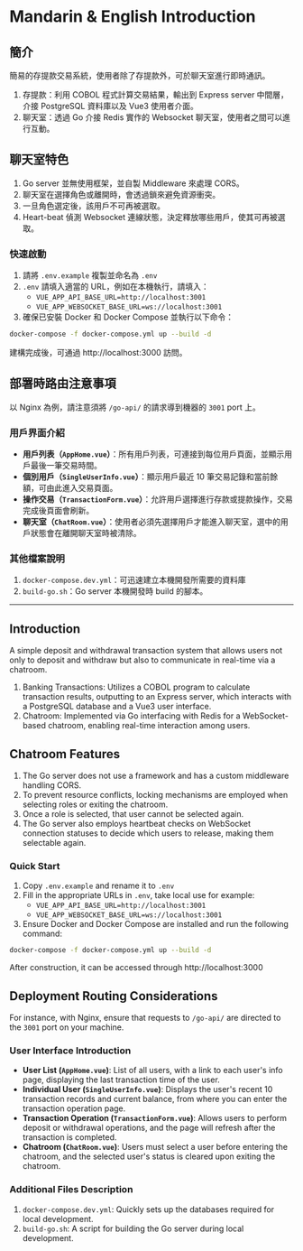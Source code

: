 # Mandarin & English Introduction

## 簡介

簡易的存提款交易系統，使用者除了存提款外，可於聊天室進行即時通訊。

1. 存提款：利用 COBOL 程式計算交易結果，輸出到 Express server 中間層，介接 PostgreSQL 資料庫以及 Vue3 使用者介面。
2. 聊天室：透過 Go 介接 Redis 實作的 Websocket 聊天室，使用者之間可以進行互動。

## 聊天室特色
1. Go server 並無使用框架，並自製 Middleware 來處理 CORS。
2. 聊天室在選擇角色或離開時，會透過鎖來避免資源衝突。
3. 一旦角色選定後，該用戶不可再被選取。
4. Heart-beat 偵測 Websocket 連線狀態，決定釋放哪些用戶，使其可再被選取。


### 快速啟動
1. 請將 `.env.example` 複製並命名為 `.env` 
2. `.env` 請填入適當的 URL，例如在本機執行，請填入：
   - `VUE_APP_API_BASE_URL=http://localhost:3001`
   - `VUE_APP_WEBSOCKET_BASE_URL=ws://localhost:3001`
3. 確保已安裝 Docker 和 Docker Compose 並執行以下命令：

```bash
docker-compose -f docker-compose.yml up --build -d
```

建構完成後，可通過 http://localhost:3000 訪問。

## 部署時路由注意事項
以 Nginx 為例，請注意須將 `/go-api/` 的請求導到機器的 `3001` port 上。


### 用戶界面介紹

- **用戶列表（`AppHome.vue`）**：所有用戶列表，可連接到每位用戶頁面，並顯示用戶最後一筆交易時間。
- **個別用戶（`SingleUserInfo.vue`）**：顯示用戶最近 10 筆交易記錄和當前餘額，可由此進入交易頁面。
- **操作交易（`TransactionForm.vue`）**：允許用戶選擇進行存款或提款操作，交易完成後頁面會刷新。
- **聊天室（`ChatRoom.vue`）**：使用者必須先選擇用戶才能進入聊天室，選中的用戶狀態會在離開聊天室時被清除。


### 其他檔案說明
1. `docker-compose.dev.yml`：可迅速建立本機開發所需要的資料庫
2. `build-go.sh`：Go server 本機開發時 build 的腳本。

***

## Introduction

A simple deposit and withdrawal transaction system that allows users not only to deposit and withdraw but also to communicate in real-time via a chatroom.

1. Banking Transactions: Utilizes a COBOL program to calculate transaction results, outputting to an Express server, which interacts with a PostgreSQL database and a Vue3 user interface.
2. Chatroom: Implemented via Go interfacing with Redis for a WebSocket-based chatroom, enabling real-time interaction among users.

## Chatroom Features
1. The Go server does not use a framework and has a custom middleware handling CORS.
2. To prevent resource conflicts, locking mechanisms are employed when selecting roles or exiting the chatroom.
3. Once a role is selected, that user cannot be selected again.
4. The Go server also employs heartbeat checks on WebSocket connection statuses to decide which users to release, making them selectable again.

### Quick Start
1. Copy `.env.example` and rename it to `.env`
2. Fill in the appropriate URLs in `.env`, take local use for example:
   - `VUE_APP_API_BASE_URL=http://localhost:3001`
   - `VUE_APP_WEBSOCKET_BASE_URL=ws://localhost:3001`
3. Ensure Docker and Docker Compose are installed and run the following command:

```bash
docker-compose -f docker-compose.yml up --build -d
```

After construction, it can be accessed through http://localhost:3000

## Deployment Routing Considerations
For instance, with Nginx, ensure that requests to `/go-api/` are directed to the `3001` port on your machine.

### User Interface Introduction

- **User List (`AppHome.vue`)**: List of all users, with a link to each user's info page, displaying the last transaction time of the user.
- **Individual User (`SingleUserInfo.vue`)**: Displays the user's recent 10 transaction records and current balance, from where you can enter the transaction operation page.
- **Transaction Operation (`TransactionForm.vue`)**: Allows users to perform deposit or withdrawal operations, and the page will refresh after the transaction is completed.
- **Chatroom (`ChatRoom.vue`)**: Users must select a user before entering the chatroom, and the selected user's status is cleared upon exiting the chatroom.

### Additional Files Description
1. `docker-compose.dev.yml`: Quickly sets up the databases required for local development.
2. `build-go.sh`: A script for building the Go server during local development.
